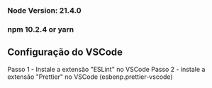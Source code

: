 ### Node Version: 21.4.0

### npm 10.2.4 or yarn

## Configuração do VSCode

Passo 1 - Instale a extensão "ESLint" no VSCode
Passo 2 - instale a extensão "Prettier" no VSCode (esbenp.prettier-vscode)

